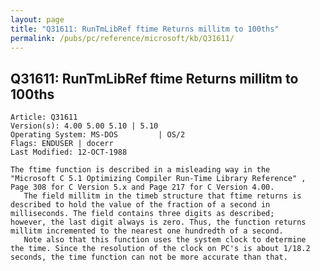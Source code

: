 ```yaml
---
layout: page
title: "Q31611: RunTmLibRef ftime Returns millitm to 100ths"
permalink: /pubs/pc/reference/microsoft/kb/Q31611/
---
```


## Q31611: RunTmLibRef ftime Returns millitm to 100ths

	Article: Q31611
	Version(s): 4.00 5.00 5.10 | 5.10
	Operating System: MS-DOS         | OS/2
	Flags: ENDUSER | docerr
	Last Modified: 12-OCT-1988
	
	The ftime function is described in a misleading way in the
	"Microsoft C 5.1 Optimizing Compiler Run-Time Library Reference" ,
	Page 308 for C Version 5.x and Page 217 for C Version 4.00.
	   The field millitm in the timeb structure that ftime returns is
	described to hold the value of the fraction of a second in
	milliseconds. The field contains three digits as described;
	however, the last digit always is zero. Thus, the function returns
	millitm incremented to the nearest one hundredth of a second.
	   Note also that this function uses the system clock to determine
	the time. Since the resolution of the clock on PC's is about 1/18.2
	seconds, the time function can not be more accurate than that.
